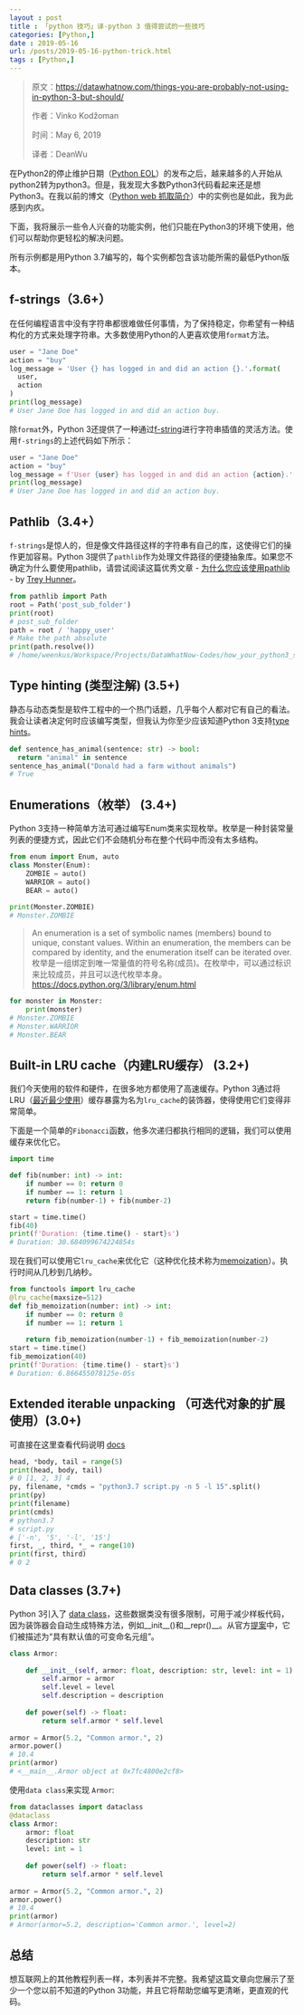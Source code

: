 ```yaml
---
layout : post
title : 「python 技巧」译-python 3 值得尝试的一些技巧
categories: [Python,] 
date : 2019-05-16
url: /posts/2019-05-16-python-trick.html 
tags : [Python,]
---
```


> 原文：https://datawhatnow.com/things-you-are-probably-not-using-in-python-3-but-should/
>
> 作者：Vinko Kodžoman 
>
> 时间：May 6, 2019
>
> 译者：DeanWu


在Python2的停止维护日期（[Python EOL](https://pythonclock.org/)）的发布之后，越来越多的人开始从python2转为python3。但是，我发现大多数Python3代码看起来还是想Python3。在我以前的博文（[Python web 抓取简介](https://datawhatnow.com/introduction-web-scraping-python/)）中的实例也是如此，我为此感到内疚。

下面，我将展示一些令人兴奋的功能实例，他们只能在Python3的环境下使用，他们可以帮助你更轻松的解决问题。

所有示例都是用Python 3.7编写的，每个实例都包含该功能所需的最低Python版本。

## f-strings（3.6+）

在任何编程语言中没有字符串都很难做任何事情，为了保持稳定，你希望有一种结构化的方式来处理字符串。大多数使用Python的人更喜欢使用`format`方法。

```python
user = "Jane Doe"
action = "buy"
log_message = 'User {} has logged in and did an action {}.'.format(
  user,
  action
)
print(log_message)
# User Jane Doe has logged in and did an action buy.
```

除`format`外，Python 3还提供了一种通过[f-string](https://www.python.org/dev/peps/pep-0498/)进行字符串插值的灵活方法。使用`f-strings`的上述代码如下所示：

```python
user = "Jane Doe"
action = "buy"
log_message = f'User {user} has logged in and did an action {action}.'
print(log_message)
# User Jane Doe has logged in and did an action buy.
```

## Pathlib（3.4+）

`f-strings`是惊人的，但是像文件路径这样的字符串有自己的库，这使得它们的操作更加容易。Python 3提供了`pathlib`作为处理文件路径的便捷抽象库。如果您不确定为什么要使用pathlib，请尝试阅读这篇优秀文章 - [为什么您应该使用pathlib](https://treyhunner.com/2018/12/why-you-should-be-using-pathlib/) - by [Trey Hunner](https://treyhunner.com/)。

```python
from pathlib import Path
root = Path('post_sub_folder')
print(root)
# post_sub_folder
path = root / 'happy_user'
# Make the path absolute
print(path.resolve())
# /home/weenkus/Workspace/Projects/DataWhatNow-Codes/how_your_python3_should_look_like/post_sub_folder/happy_user
```

## Type hinting (类型注解) (3.5+)

静态与动态类型是软件工程中的一个热门话题，几乎每个人都对它有自己的看法。我会让读者决定何时应该编写类型，但我认为你至少应该知道Python 3支持[type hints](https://docs.python.org/3/library/typing.html)。

```python
def sentence_has_animal(sentence: str) -> bool:
  return "animal" in sentence
sentence_has_animal("Donald had a farm without animals")
# True
```

## Enumerations（枚举） (3.4+)

Python 3支持一种简单方法可通过编写Enum类来实现枚举。枚举是一种封装常量列表的便捷方式，因此它们不会随机分布在整个代码中而没有太多结构。

```python
from enum import Enum, auto
class Monster(Enum):
    ZOMBIE = auto()
    WARRIOR = auto()
    BEAR = auto()
    
print(Monster.ZOMBIE)
# Monster.ZOMBIE
```

>An enumeration is a set of symbolic names (members) bound to unique, constant values. Within an enumeration, the members can be compared by identity, and the enumeration itself can be iterated over.
>枚举是一组绑定到唯一常量值的符号名称(成员)。在枚举中，可以通过标识来比较成员，并且可以迭代枚举本身。 
>https://docs.python.org/3/library/enum.html

```python
for monster in Monster:
    print(monster)
# Monster.ZOMBIE
# Monster.WARRIOR
# Monster.BEAR
```

## Built-in LRU cache（内建LRU缓存） (3.2+)

我们今天使用的软件和硬件，在很多地方都使用了高速缓存。Python 3通过将LRU（[最近最少使用](https://en.wikipedia.org/wiki/Cache_replacement_policies#Least_recently_used_(LRU))）缓存暴露为名为`lru_cache`的装饰器，使得使用它们变得非常简单。

下面是一个简单的`Fibonacci`函数，他多次递归都执行相同的逻辑，我们可以使用缓存来优化它。

```python
import time

def fib(number: int) -> int:
    if number == 0: return 0
    if number == 1: return 1
    return fib(number-1) + fib(number-2)

start = time.time()
fib(40)
print(f'Duration: {time.time() - start}s')
# Duration: 30.684099674224854s
```

现在我们可以使用它`lru_cache`来优化它（这种优化技术称为[memoization](https://en.wikipedia.org/wiki/Memoization)）。执行时间从几秒到几纳秒。

```python
from functools import lru_cache
@lru_cache(maxsize=512)
def fib_memoization(number: int) -> int:
    if number == 0: return 0
    if number == 1: return 1
    
    return fib_memoization(number-1) + fib_memoization(number-2)
start = time.time()
fib_memoization(40)
print(f'Duration: {time.time() - start}s')
# Duration: 6.866455078125e-05s
```

## Extended iterable unpacking （可迭代对象的扩展使用）(3.0+)

可直接在这里查看代码说明 [docs](https://www.python.org/dev/peps/pep-3132/)

```python
head, *body, tail = range(5)
print(head, body, tail)
# 0 [1, 2, 3] 4
py, filename, *cmds = "python3.7 script.py -n 5 -l 15".split()
print(py)
print(filename)
print(cmds)
# python3.7
# script.py
# ['-n', '5', '-l', '15']
first, _, third, *_ = range(10)
print(first, third)
# 0 2
```

## Data classes (3.7+)

Python 3引入了 [data class](https://docs.python.org/3/library/dataclasses.html)，这些数据类没有很多限制，可用于减少样板代码，因为装饰器会自动生成特殊方法，例如__init__()和__repr()__。从官方[提案](https://www.python.org/dev/peps/pep-0557/)中，它们被描述为“具有默认值的可变命名元组”。

```python
class Armor:
    
    def __init__(self, armor: float, description: str, level: int = 1):
        self.armor = armor
        self.level = level
        self.description = description
                 
    def power(self) -> float:
        return self.armor * self.level
    
armor = Armor(5.2, "Common armor.", 2)
armor.power()
# 10.4
print(armor)
# <__main__.Armor object at 0x7fc4800e2cf8>
```

使用`data class`来实现 `Armor`:

```python
from dataclasses import dataclass
@dataclass
class Armor:
    armor: float
    description: str
    level: int = 1
    
    def power(self) -> float:
        return self.armor * self.level
    
armor = Armor(5.2, "Common armor.", 2)
armor.power()
# 10.4
print(armor)
# Armor(armor=5.2, description='Common armor.', level=2)
```

## 总结

想互联网上的其他教程列表一样，本列表并不完整。我希望这篇文章向您展示了至少一个您以前不知道的Python 3功能，并且它将帮助您编写更清晰，更直观的代码。


